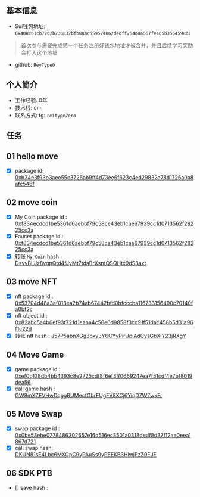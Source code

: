 ## 基本信息
- Sui钱包地址: `0x408c61cb7202b236832bfb88ac559574062dedff254d4a567fe405b3564598c2`
> 首次参与需要完成第一个任务注册好钱包地址才被合并，并且后续学习奖励会打入这个地址
- github: `ReyType0`

## 个人简介
- 工作经验: 0年
- 技术栈: `C++`
- 联系方式: tg: `reitypeZero` 

## 任务

##   01 hello move  
- [x] package id: [0xb34e3f93b3aee55c3726ab9ff4d73ee6f623c4ed29832a78d1726a0a8afc548f](https://testnet.suivision.xyz/package/0xb34e3f93b3aee55c3726ab9ff4d73ee6f623c4ed29832a78d1726a0a8afc548f)

##   02 move coin
- [x] My Coin package id : [0xf834ecdcd1be5361d6aebbf79c58ce43eb1cae67939cc1d0713562f28225cc3a](https://suivision.xyz/package/0xf834ecdcd1be5361d6aebbf79c58ce43eb1cae67939cc1d0713562f28225cc3a)
- [x] Faucet package id : [0xf834ecdcd1be5361d6aebbf79c58ce43eb1cae67939cc1d0713562f28225cc3a](https://suivision.xyz/package/0xf834ecdcd1be5361d6aebbf79c58ce43eb1cae67939cc1d0713562f28225cc3a)
- [x] 转账 `My Coin` hash : [DzvvBLJz8yqpQtd4fJyMt7tdaBrXsptQSQHtx9dS3axt](https://suivision.xyz/txblock/DzvvBLJz8yqpQtd4fJyMt7tdaBrXsptQSQHtx9dS3axt)

##   03 move NFT
- [x] nft package id : [0x53704d48a3af018ea2b74ab67442bfd0bfcccba116733156490c70140fa0bf2c](https://suivision.xyz/package/0x53704d48a3af018ea2b74ab67442bfd0bfcccba116733156490c70140fa0bf2c)
- [x] nft object id : [0x82abc5a4b6ef93f721d1eaba4c56e6d9858f3cd91f51dac458b5d31a96f1c22d](https://suivision.xyz/object/0x82abc5a4b6ef93f721d1eaba4c56e6d9858f3cd91f51dac458b5d31a96f1c22d)
- [x] 转账 nft hash : [J57P5abnXGg3bxy3Y6CYyPirUpiAdCysGbXiY23jRXgY](https://suivision.xyz/txblock/J57P5abnXGg3bxy3Y6CYyPirUpiAdCysGbXiY23jRXgY)

##   04 Move Game
- [x] game package id : [0xef0b128db4bb4393c8e2725cdf8f6ef3ff0669247ea7f51cdf4e7bf8019dea56](https://suivision.xyz/package/0xef0b128db4bb4393c8e2725cdf8f6ef3ff0669247ea7f51cdf4e7bf8019dea56)
- [x] call game hash : [GW8mXZEVHwDqggRUMecfGbrFUgFV8XCj6YiqD7W7wkFr](https://suivision.xyz/txblock/GW8mXZEVHwDqggRUMecfGbrFUgFV8XCj6YiqD7W7wkFr)

##   05 Move Swap
- [x] swap package id : [0x0be58ebe0778486302657e16d516ec3501a0318dedf8d37f12ae0eea1867d721](https://suivision.xyz/package/0x0be58ebe0778486302657e16d516ec3501a0318dedf8d37f12ae0eea1867d721)
- [x] call swap hash: [DKUN81sE4Lbc6MXGpC9yPAuSs9yPEEKB3HiwjPzZ9EJF](https://suivision.xyz/txblock/DKUN81sE4Lbc6MXGpC9yPAuSs9yPEEKB3HiwjPzZ9EJF)
 
##   06 SDK PTB
- [] save hash :
